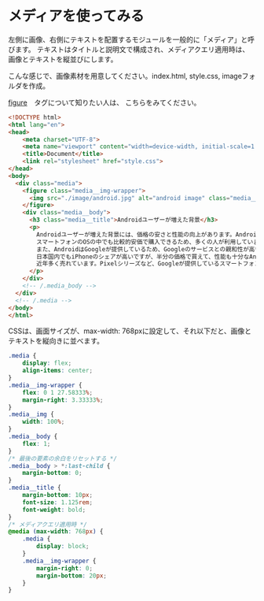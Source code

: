 # メディアを使ってみる
左側に画像、右側にテキストを配置するモジュールを一般的に「メディア」と呼びます。
テキストはタイトルと説明文で構成され、メディアクエリ適用時は、画像とテキストを縦並びにします。

こんな感じで、画像素材を用意してください。index.html, style.css, imageフォルダを作成。

[figure](https://developer.mozilla.org/ja/docs/Web/HTML/Element/figure)　タグについて知りたい人は、
こちらをみてください。

```html
<!DOCTYPE html>
<html lang="en">
<head>
    <meta charset="UTF-8">
    <meta name="viewport" content="width=device-width, initial-scale=1.0">
    <title>Document</title>
    <link rel="stylesheet" href="style.css">
</head>
<body>
  <div class="media">
    <figure class="media__img-wrapper">
      <img src="./image/android.jpg" alt="android image" class="media__img">
    </figure>
    <div class="media__body">
      <h3 class="media__title">Androidユーザーが増えた背景</h3>
      <p>
        Androidユーザーが増えた背景には、価格の安さと性能の向上があります。Androidは、
        スマートフォンのOSの中でも比較的安価で購入できるため、多くの人が利用しています。
        また、AndroidはGoogleが提供しているため、Googleのサービスとの親和性が高いことも理由の一つです。
        日本国内でもiPhoneのシェアが高いですが、半分の価格で買えて、性能も十分なAndroidスマートフォンが
        近年多く売れています。Pixelシリーズなど、Googleが提供しているスマートフォンが人気です。
      </p>
    </div>
    <!-- /.media_body --> 
  </div>
  <!-- /.media -->
</body>
</html>
```

CSSは、画面サイズが、max-width: 768pxに設定して、それ以下だと、画像と
テキストを縦向きに並べます。

```css
.media {
    display: flex;
    align-items: center;
}
.media__img-wrapper {
    flex: 0 1 27.58333%;
    margin-right: 3.33333%;
}
.media__img {
    width: 100%;
}
.media__body {
    flex: 1;
}
/* 最後の要素の余白をリセットする */
.media__body > *:last-child {
    margin-bottom: 0;
}
.media__title {
    margin-bottom: 10px;
    font-size: 1.125rem;
    font-weight: bold;
}
/* メディアクエリ適用時 */
@media (max-width: 768px) {
    .media {
        display: block;
    }
    .media__img-wrapper {
        margin-right: 0;
        margin-bottom: 20px;
    }
}
```